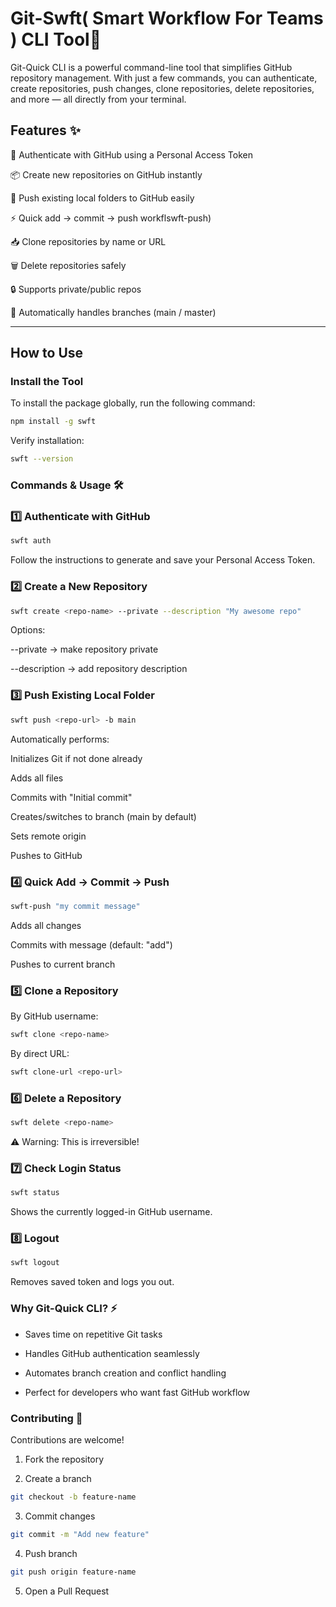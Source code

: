 # Git-Swft( Smart Workflow For Teams ) CLI Tool🚀

Git-Quick CLI is a powerful command-line tool that simplifies GitHub repository management. With just a few commands, you can authenticate, create repositories, push changes, clone repositories, delete repositories, and more — all directly from your terminal.

## Features ✨

🔑 Authenticate with GitHub using a Personal Access Token

📦 Create new repositories on GitHub instantly

🚀 Push existing local folders to GitHub easily

⚡ Quick add → commit → push workflswft-push)

📥 Clone repositories by name or URL

🗑️ Delete repositories safely

🔒 Supports private/public repos

🔄 Automatically handles branches (main / master)

---

## How to Use

### Install the Tool

To install the package globally, run the following command:

```bash
npm install -g swft
```

Verify installation:

```bash
swft --version
```

### Commands & Usage 🛠️

### 1️⃣ Authenticate with GitHub

```bash
swft auth
```

Follow the instructions to generate and save your Personal Access Token.

### 2️⃣ Create a New Repository

```bash
swft create <repo-name> --private --description "My awesome repo"
```

Options:

--private → make repository private

--description <text> → add repository description

### 3️⃣ Push Existing Local Folder

```bash
swft push <repo-url> -b main
```

Automatically performs:

Initializes Git if not done already

Adds all files

Commits with "Initial commit"

Creates/switches to branch (main by default)

Sets remote origin

Pushes to GitHub

### 4️⃣ Quick Add → Commit → Push

```bash
swft-push "my commit message"
```

Adds all changes

Commits with message (default: "add")

Pushes to current branch

### 5️⃣ Clone a Repository

By GitHub username:

```bash
swft clone <repo-name>
```

By direct URL:

```bash
swft clone-url <repo-url>
```

### 6️⃣ Delete a Repository

```bash
swft delete <repo-name>
```

⚠️ Warning: This is irreversible!

### ️7️⃣ Check Login Status

```bash
swft status
```

Shows the currently logged-in GitHub username.

### 8️⃣ Logout

```bash
swft logout
```

Removes saved token and logs you out.

### Why Git-Quick CLI? ⚡

- Saves time on repetitive Git tasks

- Handles GitHub authentication seamlessly

- Automates branch creation and conflict handling

- Perfect for developers who want fast GitHub workflow

### Contributing 🤝

Contributions are welcome!

1. Fork the repository

2. Create a branch

```bash
git checkout -b feature-name
```

3. Commit changes

```bash
git commit -m "Add new feature"
```

4. Push branch

```bash
git push origin feature-name
```

5. Open a Pull Request
